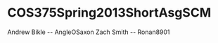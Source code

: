 COS375Spring2013ShortAsgSCM
===========================
Andrew Bikle -- AngleOSaxon
Zach Smith   -- Ronan8901
